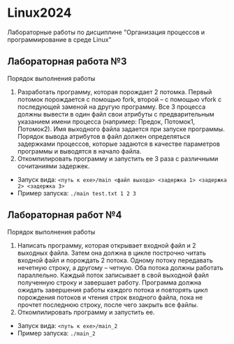 # Linux2024
Лабораторные работы по дисциплине "Организация процессов и программирование в среде Linux"

## Лабораторная работа №3
Порядок выполнения работы
1. Разработать программу, которая порождает 2 потомка. Первый потомок порождается с помощью fork, второй – с помощью vfork с последующей заменой на другую программу. Все 3 процесса должны вывести в один
файл свои атрибуты с предварительным указанием имени процесса (например: Предок, Потомок1, Потомок2). Имя выходного файла задается при запуске программы. Порядок вывода атрибутов в файл должен определяться
задержками процессов, которые задаются в качестве параметров программы
и выводятся в начало файла.
2. Откомпилировать программу и запустить ее 3 раза с различными сочитаниями задержек.
- Запуск вида: `<путь к exe>/main <файл выхода> <задержка 1> <задержка 2> <задержка 3>`
- Пример запуска: `./main test.txt 1 2 3`

## Лабораторная работ №4
Порядок выполнения работы
1. Написать программу, которая открывает входной файл и 2 выходных файла. Затем она должна в цикле построчно читать входной файл и порождать 2 потока. Одному потоку передавать нечетную строку, а другому – четную. Оба потока должны работать параллельно. Каждый поток
записывает в свой выходной файл полученную строку и завершает работу. Программа должна ожидать завершения работы каждого потока и повторять цикл порождения потоков и чтения строк входного файла, пока не прочтет последнюю строку, после чего закрыть все файлы.
2. Откомпилировать программу и запустить ее.
- Запуск вида: `<путь к exe>/main_2`
- Пример запуска: `./main_2`

